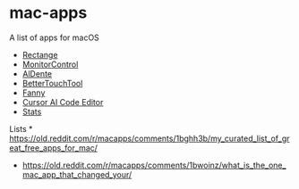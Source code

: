 # mac-apps
A list of apps for macOS
* [Rectange](https://rectangleapp.com/)
* [MonitorControl](https://github.com/MonitorControl/MonitorControl/releases)
* [AlDente](https://github.com/AppHouseKitchen/AlDente-Charge-Limiter/releases/)
* [BetterTouchTool](https://folivora.ai/)
* [Fanny](https://www.fannywidget.com/)
* [Cursor AI Code Editor](https://cursor.sh/)
* [Stats](https://github.com/exelban/stats?tab=readme-ov-file)


Lists
* 
https://old.reddit.com/r/macapps/comments/1bghh3b/my_curated_list_of_great_free_apps_for_mac/
* https://old.reddit.com/r/macapps/comments/1bwoinz/what_is_the_one_mac_app_that_changed_your/
